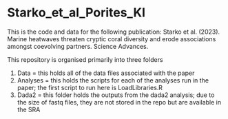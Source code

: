 # Starko_et_al_Porites_KI

This is the code and data for the following publication:
Starko et al. (2023). Marine heatwaves threaten cryptic coral diversity and erode associations amongst coevolving partners. Science Advances.

This repository is organised primarily into three folders
1. Data = this holds all of the data files associated with the paper
2. Analyses = this holds the scripts for each of the analyses run in the paper; the first script to run here is LoadLibraries.R 
3. Dada2 = this folder holds the outputs from the dada2 analysis; due to the size of fastq files, they are not stored in the repo but are available in the SRA


